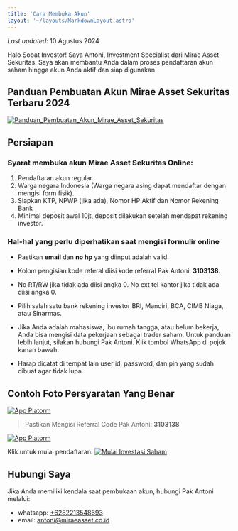 ```yaml
---
title: 'Cara Membuka Akun'
layout: '~/layouts/MarkdownLayout.astro'
---
```


_Last updated_: 10 Agustus 2024

Halo Sobat Investor! Saya Antoni, Investment Specialist dari Mirae Asset Sekuritas. Saya akan membantu Anda dalam proses pendaftaran akun saham hingga akun Anda aktif dan siap digunakan

## Panduan Pembuatan Akun Mirae Asset Sekuritas Terbaru 2024

[![Panduan_Pembuatan_Akun_Mirae_Asset_Sekuritas](https://img.youtube.com/vi/YOUTUBE_VIDEO_ID_HERE/0.jpg)](https://www.youtube.com/watch?v=YOUTUBE_VIDEO_ID_HERE)

## Persiapan

### Syarat membuka akun Mirae Asset Sekuritas Online:

1. Pendaftaran akun regular.
2. Warga negara Indonesia (Warga negara asing dapat mendaftar dengan mengisi form fisik).
3. Siapkan KTP, NPWP (jika ada), Nomor HP Aktif dan Nomor Rekening Bank
4. Minimal deposit awal 10jt, deposit dilakukan setelah mendapat rekening investor.


### Hal-hal yang perlu diperhatikan saat mengisi formulir online

- Pastikan **email** dan **no hp** yang diinput adalah valid.

- Kolom pengisian kode referal diisi kode referral Pak Antoni: **3103138**.

- No RT/RW jika tidak ada diisi angka 0. No ext tel kantor jika tidak ada diisi angka 0.

- Pilih salah satu bank rekening investor BRI, Mandiri, BCA, CIMB Niaga, atau Sinarmas.

- Jika Anda adalah mahasiswa, ibu rumah tangga, atau belum bekerja, Anda bisa mengisi data pekerjaan sebagai trader saham. Untuk panduan lebih lanjut, silakan hubungi Pak Antoni. Klik tombol WhatsApp di pojok kanan bawah.

- Harap dicatat di tempat lain user id, password, dan pin yang sudah dibuat agar tidak lupa.

## Contoh Foto Persyaratan Yang Benar

[![App Platorm](https://placehold.co/600x400)](https://placehold.co/600x400)

> Pastikan Mengisi Referral Code Pak Antoni: **3103138**

[![App Platorm](https://placehold.co/600x400)](https://placehold.co/600x400)

Klik untuk mulai pendaftaran:
[![Mulai Investasi Saham](https://res.cloudinary.com/dargzftrg/image/upload/v1723298738/mirae-asset/buttons/mgjuxysu2q0l1nx7p9ge.png)](https://google.com)

## Hubungi Saya

Jika Anda memiliki kendala saat pembukaan akun, hubungi Pak Antoni melalui:

- whatsapp: [+6282213548693](https://wa.me/+6282213548693)
- email: antoni@miraeasset.co.id

